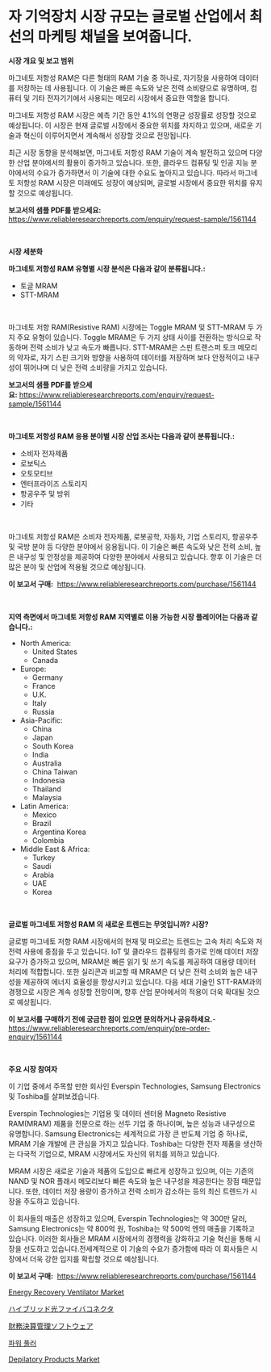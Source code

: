<p><h1>자 기억장치 시장 규모는 글로벌 산업에서 최선의 마케팅 채널을 보여줍니다.</h1></p><p><strong>시장 개요 및 보고 범위</strong></p>
<p><p>마그네토 저항성 RAM은 다른 형태의 RAM 기술 중 하나로, 자기장을 사용하여 데이터를 저장하는 데 사용됩니다. 이 기술은 빠른 속도와 낮은 전력 소비량으로 유명하며, 컴퓨터 및 기타 전자기기에서 사용되는 메모리 시장에서 중요한 역할을 합니다.</p><p>마그네토 저항성 RAM 시장은 예측 기간 동안 4.1%의 연평균 성장률로 성장할 것으로 예상됩니다. 이 시장은 현재 글로벌 시장에서 중요한 위치를 차지하고 있으며, 새로운 기술과 혁신이 이루어지면서 계속해서 성장할 것으로 전망됩니다.</p><p>최근 시장 동향을 분석해보면, 마그네토 저항성 RAM 기술이 계속 발전하고 있으며 다양한 산업 분야에서의 활용이 증가하고 있습니다. 또한, 클라우드 컴퓨팅 및 인공 지능 분야에서의 수요가 증가하면서 이 기술에 대한 수요도 높아지고 있습니다. 따라서 마그네토 저항성 RAM 시장은 미래에도 성장이 예상되며, 글로벌 시장에서 중요한 위치를 유지할 것으로 예상됩니다.</p></p>
<p><strong>보고서의 샘플 PDF를 받으세요:</strong> <a href="https://www.reliableresearchreports.com/enquiry/request-sample/1561144">https://www.reliableresearchreports.com/enquiry/request-sample/1561144</a></p>
<p>&nbsp;</p>
<p><strong>시장 세분화</strong></p>
<p><strong>마그네토 저항성 RAM 유형별 시장 분석은 다음과 같이 분류됩니다.:</strong></p>
<p><ul><li>토글 MRAM</li><li>STT-MRAM</li></ul></p>
<p>&nbsp;</p>
<p><p>마그네토 저항 RAM(Resistive RAM) 시장에는 Toggle MRAM 및 STT-MRAM 두 가지 주요 유형이 있습니다. Toggle MRAM은 두 가지 상태 사이를 전환하는 방식으로 작동하며 전력 소비가 낮고 속도가 빠릅니다. STT-MRAM은 스핀 트랜스퍼 토크 메모리의 약자로, 자기 스핀 크기와 방향을 사용하여 데이터를 저장하며 보다 안정적이고 내구성이 뛰어나며 더 낮은 전력 소비량을 가지고 있습니다.</p></p>
<p><strong>보고서의 샘플 PDF를 받으세요:</strong>&nbsp;<a href="https://www.reliableresearchreports.com/enquiry/request-sample/1561144">https://www.reliableresearchreports.com/enquiry/request-sample/1561144</a></p>
<p>&nbsp;</p>
<p><strong> 마그네토 저항성 RAM 응용 분야별 시장 산업 조사는 다음과 같이 분류됩니다.:</strong></p>
<p><ul><li>소비자 전자제품</li><li>로보틱스</li><li>오토모티브</li><li>엔터프라이즈 스토리지</li><li>항공우주 및 방위</li><li>기타</li></ul></p>
<p>&nbsp;</p>
<p><p>마그네토 저항성 RAM은 소비자 전자제품, 로봇공학, 자동차, 기업 스토리지, 항공우주 및 국방 분야 등 다양한 분야에서 응용됩니다. 이 기술은 빠른 속도와 낮은 전력 소비, 높은 내구성 및 안정성을 제공하여 다양한 분야에서 사용되고 있습니다. 향후 이 기술은 더 많은 분야 및 산업에 적용될 것으로 예상됩니다.</p></p>
<p><strong>이 보고서 구매:</strong>&nbsp; <a href="https://www.reliableresearchreports.com/purchase/1561144">https://www.reliableresearchreports.com/purchase/1561144</a></p>
<p>&nbsp;</p>
<p><strong>지역 측면에서 마그네토 저항성 RAM 지역별로 이용 가능한 시장 플레이어는 다음과 같습니다.:</strong></p>
<p><ul>
    <li>
        North America:
        <ul>
            <li>United States</li>
            <li>Canada</li>
        </ul>
    </li>
    <li>
        Europe:
        <ul>
            <li>Germany</li>
            <li>France</li>
            <li>U.K.</li>
            <li>Italy</li>
            <li>Russia</li>
        </ul>
    </li>
    <li>
        Asia-Pacific:
        <ul>
            <li>China</li>
            <li>Japan</li>
            <li>South Korea</li>
            <li>India</li>
            <li>Australia</li>
            <li>China Taiwan</li>
            <li>Indonesia</li>
            <li>Thailand</li>
            <li>Malaysia</li>
        </ul>
    </li>
    <li>
        Latin America:
        <ul>
            <li>Mexico</li>
            <li>Brazil</li>
            <li>Argentina Korea</li>
            <li>Colombia</li>
        </ul>
    </li>
    <li>
        Middle East & Africa:
        <ul>
            <li>Turkey</li>
            <li>Saudi</li>
            <li>Arabia</li>
            <li>UAE</li>
            <li>Korea</li>
        </ul>
    </li>
    </ul></p>
<p>&nbsp;</p>
<p><strong>글로벌 마그네토 저항성 RAM 의 새로운 트렌드는 무엇입니까? 시장?</strong></p>
<p><p>글로벌 마그네토 저항 RAM 시장에서의 현재 및 떠오르는 트렌드는 고속 처리 속도와 저전력 사용에 중점을 두고 있습니다. IoT 및 클라우드 컴퓨팅의 증가로 인해 데이터 저장 요구가 증가하고 있으며, MRAM은 빠른 읽기 및 쓰기 속도를 제공하여 대용량 데이터 처리에 적합합니다. 또한 실리콘과 비교할 때 MRAM은 더 낮은 전력 소비와 높은 내구성을 제공하여 에너지 효율성을 향상시키고 있습니다. 다음 세대 기술인 STT-RAM과의 경쟁으로 시장은 계속 성장할 전망이며, 향후 산업 분야에서의 적용이 더욱 확대될 것으로 예상됩니다.</p></p>
<p><strong>이 보고서를 구매하기 전에 궁금한 점이 있으면 문의하거나 공유하세요.</strong>- <a href="https://www.reliableresearchreports.com/enquiry/pre-order-enquiry/1561144">https://www.reliableresearchreports.com/enquiry/pre-order-enquiry/1561144</a></p>
<p>&nbsp;</p>
<p><strong>주요 시장 참여자</strong></p>
<p><p>이 기업 중에서 주목할 만한 회사인 Everspin Technologies, Samsung Electronics 및 Toshiba를 살펴보겠습니다.</p><p>Everspin Technologies는 기업용 및 데이터 센터용 Magneto Resistive RAM(MRAM) 제품을 전문으로 하는 선두 기업 중 하나이며, 높은 성능과 내구성으로 유명합니다. Samsung Electronics는 세계적으로 가장 큰 반도체 기업 중 하나로, MRAM 기술 개발에 큰 관심을 가지고 있습니다. Toshiba는 다양한 전자 제품을 생산하는 다국적 기업으로, MRAM 시장에서도 자신의 위치를 꾀하고 있습니다.</p><p>MRAM 시장은 새로운 기술과 제품의 도입으로 빠르게 성장하고 있으며, 이는 기존의 NAND 및 NOR 플래시 메모리보다 빠른 속도와 높은 내구성을 제공한다는 장점 때문입니다. 또한, 데이터 저장 용량이 증가하고 전력 소비가 감소하는 등의 최신 트렌드가 시장을 주도하고 있습니다.</p><p>이 회사들의 매출은 성장하고 있으며, Everspin Technologies는 약 300만 달러, Samsung Electronics는 약 800억 원, Toshiba는 약 500억 엔의 매출을 기록하고 있습니다. 이러한 회사들은 MRAM 시장에서의 경쟁력을 강화하고 기술 혁신을 통해 시장을 선도하고 있습니다.전세계적으로 이 기술의 수요가 증가함에 따라 이 회사들은 시장에서 더욱 강한 입지를 확립할 것으로 예상됩니다.</p></p>
<p><strong>이 보고서 구매:</strong>&nbsp;&nbsp;<a href="https://www.reliableresearchreports.com/purchase/1561144">https://www.reliableresearchreports.com/purchase/1561144</a></p>
<p><p><a href="https://issuu.com/reportprime-2/docs/energy-recovery-ventilator-market-size-2030.pptx">Energy Recovery Ventilator Market</a></p><p><a href="https://github.com/vhemk0794148/Market-Research-Report-List-1/blob/main/51223626596.md">ハイブリッド光ファイバコネクタ</a></p><p><a href="https://medium.com/@titusboyer1/2024%E5%B9%B4%E3%81%8B%E3%82%892031%E5%B9%B4%E3%81%BE%E3%81%A7%E3%81%AE%E6%9C%9F%E9%96%93%E3%81%AB%E4%BA%88%E6%B8%AC%E3%81%95%E3%82%8C%E3%82%8B%E9%87%91%E8%9E%8D%E3%82%AF%E3%83%AD%E3%83%BC%E3%82%BA%E7%AE%A1%E7%90%86%E3%82%BD%E3%83%95%E3%83%88%E3%82%A6%E3%82%A7%E3%82%A2%E5%B8%82%E5%A0%B4%E3%81%AE%E5%88%86%E6%9E%90%E3%81%A8%E3%82%B5%E3%82%A4%E3%82%BA-d6339f0aeaeb">財務決算管理ソフトウェア</a></p><p><a href="https://medium.com/@christorpherpfannerstill5436/%ED%8C%8C%EC%9B%8C-%ED%92%80%EB%9F%AC-%EC%8B%9C%EC%9E%A5-%EC%8B%9C%EC%9E%A5-cagr-%EC%8B%9C%EC%9E%A5-%EB%8F%99%ED%96%A5-%EB%B0%8F-%EC%84%B1%EC%9E%A5-%EC%A0%84%EB%9E%B5%EC%97%90-%EB%8C%80%ED%95%9C-%ED%86%B5%EC%B0%B0%EB%A0%A5-9f2ddc244f0b">파워 풀러</a></p><p><a href="https://github.com/wwwkeltoum/Market-Research-Report-List-2/blob/main/depilatory-products-market.md">Depilatory Products Market</a></p></p>
